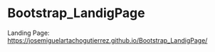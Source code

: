 # Bootstrap_LandigPage

Landing Page:  https://josemiguelartachogutierrez.github.io/Bootstrap_LandigPage/
